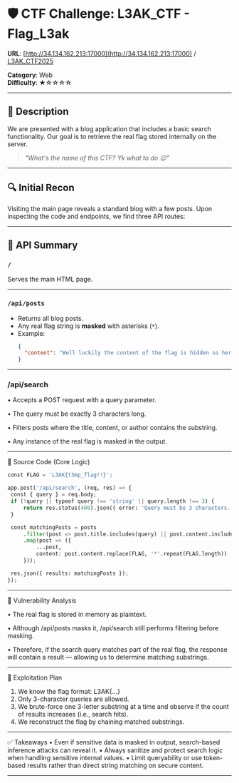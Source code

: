 # 🛡️ CTF Challenge: L3AK_CTF - Flag_L3ak

**URL**: [http://34.134.162.213:17000](http://34.134.162.213:17000)  / [L3AK_CTF2025](https://ctf.l3ak.team/challenges)

**Category**: Web  
**Difficulty**: ★☆☆☆☆

---

## 🧠 Description

We are presented with a blog application that includes a basic search functionality. Our goal is to retrieve the real flag stored internally on the server.

> _"What's the name of this CTF? Yk what to do 😉"_

---

## 🔍 Initial Recon

Visiting the main page reveals a standard blog with a few posts. Upon inspecting the code and endpoints, we find three API routes:

---

## 📑 API Summary

### `/`
Serves the main HTML page.

---

### `/api/posts`

- Returns all blog posts.
- Any real flag string is **masked** with asterisks (`*`).
- Example:
  ```json
  {
    "content": "Well luckily the content of the flag is hidden so here it is: ********************"
  }

---

### /api/search
	
•	Accepts a POST request with a query parameter.
 
•	The query must be exactly 3 characters long.
 
•	Filters posts where the title, content, or author contains the substring.
 
•	Any instance of the real flag is masked in the output.

---

🧱 Source Code (Core Logic)
  ```python
const FLAG = 'L3AK{t3mp_flag!!}';

app.post('/api/search', (req, res) => {
   const { query } = req.body;
   if (!query || typeof query !== 'string' || query.length !== 3) {
       return res.status(400).json({ error: 'Query must be 3 characters.' });
   }

   const matchingPosts = posts
       .filter(post => post.title.includes(query) || post.content.includes(query) || post.author.includes(query))
       .map(post => ({
           ...post,
           content: post.content.replace(FLAG, '*'.repeat(FLAG.length))
       }));

   res.json({ results: matchingPosts });
});
  ```

---

🚨 Vulnerability Analysis

•	The real flag is stored in memory as plaintext.

•	Although /api/posts masks it, /api/search still performs filtering before masking.

•	Therefore, if the search query matches part of the real flag, the response will contain a result — allowing us to determine matching substrings.

---

🧨 Exploitation Plan

1.	We know the flag format: L3AK{...}
2.	Only 3-character queries are allowed.
3.	We brute-force one 3-letter substring at a time and observe if the count of results increases (i.e., search hits).
4.	We reconstruct the flag by chaining matched substrings.

---

✅ Takeaways
	•	Even if sensitive data is masked in output, search-based inference attacks can reveal it.
	•	Always sanitize and protect search logic when handling sensitive internal values.
	•	Limit queryability or use token-based results rather than direct string matching on secure content.

---
